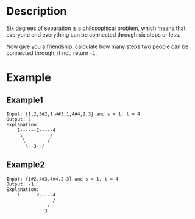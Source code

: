 # Description
Six degrees of separation is a philosophical problem, which means that everyone and everything can be connected through six steps or less.

Now give you a friendship, calculate how many steps two people can be connected through, if not, return `-1`.

# Example
## Example1
```
Input: {1,2,3#2,1,4#3,1,4#4,2,3} and s = 1, t = 4 
Output: 2
Explanation:
    1------2-----4
     \          /
      \        /
       \--3--/
```
## Example2
```
Input: {1#2,4#3,4#4,2,3} and s = 1, t = 4
Output: -1
Explanation:
    1      2-----4
                 /
               /
              3
```